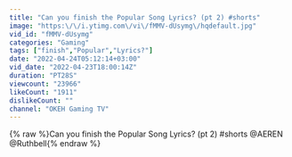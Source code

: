 ```yaml
---
title: "Can you finish the Popular Song Lyrics? (pt 2) #shorts"
image: "https:\/\/i.ytimg.com\/vi\/fMMV-dUsymg\/hqdefault.jpg"
vid_id: "fMMV-dUsymg"
categories: "Gaming"
tags: ["finish","Popular","Lyrics?"]
date: "2022-04-24T05:12:14+03:00"
vid_date: "2022-04-23T18:00:14Z"
duration: "PT28S"
viewcount: "23966"
likeCount: "1911"
dislikeCount: ""
channel: "OKEH Gaming TV"
---
```

{% raw %}Can you finish the Popular Song Lyrics? (pt 2) #shorts @AEREN  @Ruthbell{% endraw %}
